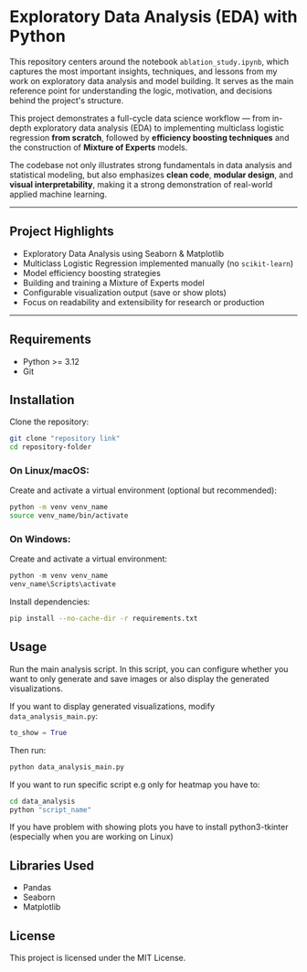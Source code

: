 # Exploratory Data Analysis (EDA) with Python


This repository centers around the notebook `ablation_study.ipynb`, which captures the most important insights, techniques, and lessons from my work on exploratory data analysis and model building. It serves as the main reference point for understanding the logic, motivation, and decisions behind the project's structure.

This project demonstrates a full-cycle data science workflow — from in-depth exploratory data analysis (EDA) to implementing multiclass logistic regression **from scratch**, followed by **efficiency boosting techniques** and the construction of **Mixture of Experts** models.

The codebase not only illustrates strong fundamentals in data analysis and statistical modeling, but also emphasizes **clean code**, **modular design**, and **visual interpretability**, making it a strong demonstration of real-world applied machine learning.


---

##  Project Highlights

- Exploratory Data Analysis using Seaborn & Matplotlib
- Multiclass Logistic Regression implemented manually (no `scikit-learn`)
- Model efficiency boosting strategies
- Building and training a Mixture of Experts model
- Configurable visualization output (save or show plots)
- Focus on readability and extensibility for research or production

---
## Requirements
- Python >= 3.12
- Git

## Installation
Clone the repository:
```bash
git clone "repository link"
cd repository-folder
```

### On Linux/macOS:
Create and activate a virtual environment (optional but recommended):
```bash
python -m venv venv_name
source venv_name/bin/activate
```

### On Windows:
Create and activate a virtual environment:
```powershell
python -m venv venv_name
venv_name\Scripts\activate
```

Install dependencies:
```bash
pip install --no-cache-dir -r requirements.txt
```

## Usage
Run the main analysis script. In this script, you can configure whether you want to only generate and save images or also display the generated visualizations.

If you want to display generated visualizations, modify `data_analysis_main.py`:
```python
to_show = True
```
Then run:
```bash
python data_analysis_main.py
```

If you want to run specific script e.g only for heatmap 
you have to:
```bash
cd data_analysis
python "script_name"
```
If you have problem with showing  plots you have to install python3-tkinter (especially when you are working on Linux)
## Libraries Used
- Pandas
- Seaborn
- Matplotlib

## License
This project is licensed under the MIT License.

